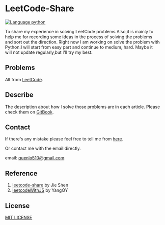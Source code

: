 # LeetCode-Share
[![Language python](https://img.shields.io/badge/python-2.7-blue.svg)](https://www.python.org)

To share my experience in solving LeetCode problems.Also,it is mainly to help me for recording some ideas in the process of solving the problems and sort out the direction.
Right now I am working on solve the problem with Python.I will start from easy part and continue to medium, hard.
Maybe it will not update regularly,but I'll try my best.

## Problems
All from [LeetCode](https://leetcode.com).

## Describe
The description about how I solve those problems are in each article.
Please check them on [GitBook](https://leecode-share.gitbook.io/leecode-python/).

## Contact
If there's any mistake please feel free to tell me from [here](https://github.com/QuenLo/leecode/issues/new).

Or contact me with the email directly.

email: quenlo510@gmail.com

## Reference
1. [leetcode-share](https://github.com/gavinfish/leetcode-share) by Jie Shen
2. [leetcodeWithJS](https://github.com/skyyen999/leetcodeWithJS) by YangQY

## License
[MIT LICENSE](./LICENSE)

